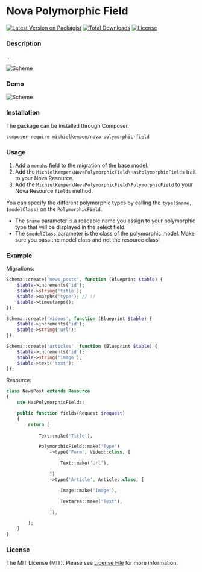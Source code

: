 # Nova Polymorphic Field

[![Latest Version on Packagist](https://img.shields.io/packagist/v/michielkempen/nova-polymorphic-field.svg)](https://packagist.org/packages/michielkempen/nova-polymorphic-field)
[![Total Downloads](https://img.shields.io/packagist/dt/michielkempen/nova-polymorphic-field.svg)](https://packagist.org/packages/michielkempen/nova-polymorphic-field)
[![License](https://img.shields.io/packagist/l/michielkempen/nova-polymorphic-field.svg)](https://github.com/michielkempen/nova-polymorphic-field/blob/master/LICENSE.md)

### Description

...

![Scheme](https://raw.githubusercontent.com/michielkempen/nova-polymorphic-field/master/docs/scheme.png)

### Demo

![Scheme](https://raw.githubusercontent.com/michielkempen/nova-polymorphic-field/master/docs/demo.gif)

### Installation

The package can be installed through Composer.

```bash
composer require michielkempen/nova-polymorphic-field
```

### Usage

1. Add a `morphs` field to the migration of the base model.
2. Add the `MichielKempen\NovaPolymorphicField\HasPolymorphicFields` trait to your Nova Resource.
3. Add the `MichielKempen\NovaPolymorphicField\PolymorphicField` to your Nova Resource `fields` method.

You can specify the different polymorphic types by calling the `type($name, $modelClass)` on the `PolymorphicField`.
- The `$name` parameter is a readable name you assign to your polymorphic type that will be displayed in the select field.
- The `$modelClass` parameter is the class of the polymorphic model. Make sure you pass the model class and not the resource class!

### Example

Migrations:

```php
Schema::create('news_posts', function (Blueprint $table) {
    $table->increments('id');
    $table->string('title');
    $table->morphs('type'); // !!
    $table->timestamps();
});

Schema::create('videos', function (Blueprint $table) {
    $table->increments('id');
    $table->string('url');
});

Schema::create('articles', function (Blueprint $table) {
    $table->increments('id');
    $table->string('image');
    $table->text('text');
});
```

Resource: 

```php
class NewsPost extends Resource
{
    use HasPolymorphicFields;

    public function fields(Request $request)
    {
        return [
            
            Text::make('Title'),

            PolymorphicField::make('Type')
                ->type('Form', Video::class, [

                    Text::make('Url'),

                ])
                ->type('Article', Article::class, [

                    Image::make('Image'),

                    Textarea::make('Text'),

                ]),

        ];
    }
}
```

### License

The MIT License (MIT). Please see [License File](https://github.com/michielkempen/nova-polymorphic-field/blob/master/LICENSE.md) for more information.
